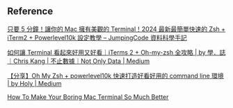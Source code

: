 
## Reference

[只要 5 分鐘！讓你的 Mac 擁有美觀的 Terminal！2024 最新最簡單快速的 Zsh + iTerm2 + Powerlevel10k 設定教學 – JumpingCode 資料科學手記](https://jumping-code.com/2024/04/30/mac-terminal-settings/)

[如何讓 Terminal 看起來好用又好看｜iTerms 2 + Oh-my-zsh 全攻略 | by 學．誌｜Chris Kang | 不止數據｜Not Only Data | Medium](https://medium.com/%E6%95%B8%E6%93%9A%E4%B8%8D%E6%AD%A2-not-only-data/macos-%E7%9A%84-terminal-%E5%A4%A7%E6%94%B9%E9%80%A0-iterms-oh-my-zsh-%E5%85%A8%E6%94%BB%E7%95%A5-77d5aae87b10)

[【分享】Oh My Zsh + powerlevel10k 快速打造好看好用的 command line 環境 | by Holy | Medium](https://holychung.medium.com/%E5%88%86%E4%BA%AB-oh-my-zsh-powerlevel10k-%E5%BF%AB%E9%80%9F%E6%89%93%E9%80%A0%E5%A5%BD%E7%9C%8B%E5%A5%BD%E7%94%A8%E7%9A%84-command-line-%E7%92%B0%E5%A2%83-f66846117921)

[How To Make Your Boring Mac Terminal So Much Better](https://www.youtube.com/watch?v=CF1tMjvHDRA)
